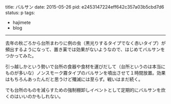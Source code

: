 title: バルサン
date: 2015-05-26
pid: e2453147224eff642c357a03b5cbd7d6
status: p
tags:
- hajimete
- blog
---

去年の秋ごろから台所まわりに例の虫（黒光りするタイプでなく赤いタイプ）が頻出するようになって、置き薬では効果がないようなので、はじめてバルサンをつかってみた。

引っ越しかという勢いで台所の食器や食材を運びだして（台所というのは本当にものが多いな）ノンスモーク霧タイプのバルサンを噴出させて１時間放置。効果はもちろんあったんだと思うけど殲滅には至らず。戦いはまだ続く。

でも台所のものを減らすための強制棚卸しイベントとして定期的にバルサンを炊くのはいいのかもしれない。
